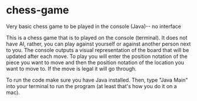 # chess-game
Very basic chess game to be played in the console (Java)-- no interface

This is a chess game that is to played on the console (terminal). It does not have AI, rather, you can play against yourself or against another person next to you. The console outputs a visual representation of the board that will be updated after each move. To play you will enter the position notation of the piece you want to move and then the position notation of the location you want to move to. If the move is legal it will go through.

To run the code make sure you have Java installed. Then, type "Java Main" into your terminal to run the program (at least that's how you do it on a mac).
